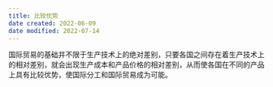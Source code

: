 ```yaml
---
title: 比较优势
date created: 2022-06-09
date modified: 2022-07-14
---
```


国际贸易的基础并不限于生产技术上的绝对差别，只要各国之间存在着生产技术上的相对差别，就会出现生产成本和产品价格的相对差别，从而使各国在不同的产品上具有比较优势，使国际分工和国际贸易成为可能。
